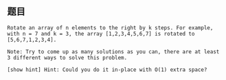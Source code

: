 ## 题目
    Rotate an array of n elements to the right by k steps. For example, with n = 7 and k = 3, the array [1,2,3,4,5,6,7] is rotated to [5,6,7,1,2,3,4].

    Note: Try to come up as many solutions as you can, there are at least 3 different ways to solve this problem.

    [show hint] Hint: Could you do it in-place with O(1) extra space?